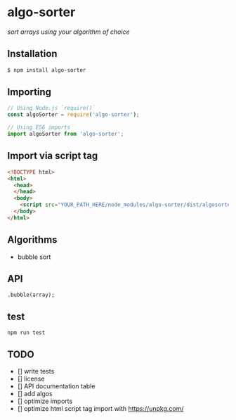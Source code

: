 # algo-sorter
*sort arrays using your algorithm of choice*

## Installation
```sh
$ npm install algo-sorter
```

## Importing
```javascript
// Using Node.js `require()`
const algoSorter = require('algo-sorter');

// Using ES6 imports
import algoSorter from 'algo-sorter';
```
## Import via script tag
```html
<!DOCTYPE html>
<html>
  <head>
  </head>
  <body>
    <script src="YOUR_PATH_HERE/node_modules/algo-sorter/dist/algosorter.js"></script>
  </body>
</html>
```

## Algorithms
- bubble sort

## API
`.bubble(array);`

## test
`npm run test`

## TODO
- [] write tests
- [] license
- [] API documentation table
- [] add algos
- [] optimize imports
- [] optimize html script tag import with https://unpkg.com/
